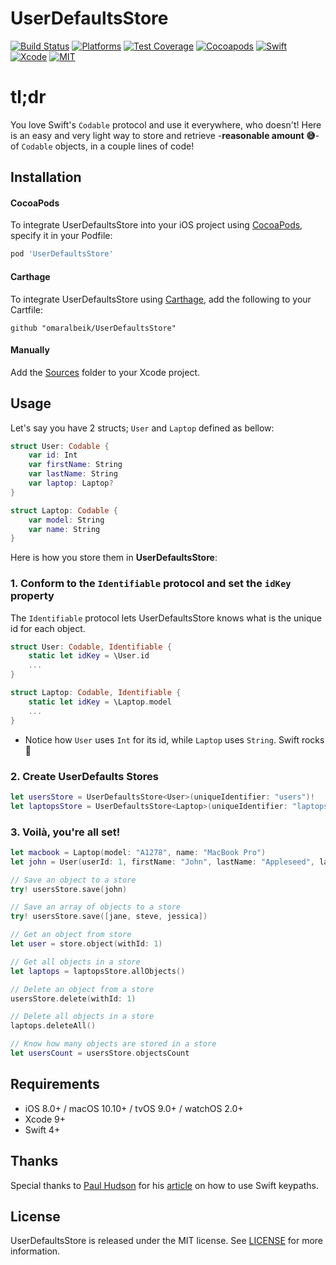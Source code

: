 # UserDefaultsStore

[![Build Status](https://api.travis-ci.org/omaralbeik/UserDefaultsStore.svg?branch=master)](https://travis-ci.org/omaralbeik/UserDefaultsStore)
[![Platforms](https://img.shields.io/cocoapods/p/UserDefaultsStore.svg?style=flat)](https://github.com/omaralbeik/UserDefaultsStore)
[![Test Coverage](https://codecov.io/gh/omaralbeik/UserDefaultsStore/branch/master/graph/badge.svg)](https://codecov.io/gh/omaralbeik/UserDefaultsStore)
[![Cocoapods](https://img.shields.io/cocoapods/v/UserDefaultsStore.svg)](https://cocoapods.org/pods/UserDefaultsStore)
[![Swift](https://img.shields.io/badge/Swift-4.1-orange.svg)](https://swift.org)
[![Xcode](https://img.shields.io/badge/Xcode-9.4-blue.svg)](https://developer.apple.com/xcode)
[![MIT](https://img.shields.io/badge/License-MIT-red.svg)](https://opensource.org/licenses/MIT)


# tl;dr
You love Swift's `Codable` protocol and use it everywhere, who doesn't! Here is an easy and very light way to store and retrieve -**reasonable amount 😅**- of `Codable` objects, in a couple lines of code!


## Installation

#### CocoaPods
To integrate UserDefaultsStore into your iOS project using [CocoaPods](https://cocoapods.org/), specify it in your Podfile:
```ruby
pod 'UserDefaultsStore'
```

#### Carthage
To integrate UserDefaultsStore using [Carthage](https://github.com/Carthage/Carthage), add the following to your Cartfile:
```
github "omaralbeik/UserDefaultsStore"
```

#### Manually
Add the [Sources](Sources/) folder to your Xcode project.


## Usage

Let's say you have 2 structs; `User` and `Laptop` defined as bellow:
```swift
struct User: Codable {
    var id: Int
    var firstName: String
    var lastName: String
    var laptop: Laptop?
}
```

```swift
struct Laptop: Codable {
    var model: String
    var name: String
}
```

Here is how you store them in **UserDefaultsStore**:


### 1. Conform to the `Identifiable` protocol and set the `idKey` property
The `Identifiable` protocol lets UserDefaultsStore knows what is the unique id for each object.

```swift
struct User: Codable, Identifiable {
    static let idKey = \User.id
    ...
}
```

```swift
struct Laptop: Codable, Identifiable {
    static let idKey = \Laptop.model
    ...
}
```

* Notice how `User` uses `Int` for its id, while `Laptop` uses `String`. Swift rocks 🤘

### 2. Create UserDefaults Stores
```swift
let usersStore = UserDefaultsStore<User>(uniqueIdentifier: "users")!
let laptopsStore = UserDefaultsStore<Laptop>(uniqueIdentifier: "laptops")!
```

### 3. Voilà, you're all set!
```swift
let macbook = Laptop(model: "A1278", name: "MacBook Pro")
let john = User(userId: 1, firstName: "John", lastName: "Appleseed", laptop: macbook)

// Save an object to a store
try! usersStore.save(john)

// Save an array of objects to a store
try! usersStore.save([jane, steve, jessica])

// Get an object from store
let user = store.object(withId: 1)

// Get all objects in a store
let laptops = laptopsStore.allObjects()

// Delete an object from a store
usersStore.delete(withId: 1)

// Delete all objects in a store
laptops.deleteAll()

// Know how many objects are stored in a store
let usersCount = usersStore.objectsCount

```


## Requirements
- iOS 8.0+ / macOS 10.10+ / tvOS 9.0+ / watchOS 2.0+
- Xcode 9+
- Swift 4+


## Thanks
Special thanks to [Paul Hudson](https://twitter.com/twostraws) for his [article](https://www.hackingwithswift.com/articles/57/how-swift-keypaths-let-us-write-more-natural-code) on how to use Swift keypaths.


## License
UserDefaultsStore is released under the MIT license. See [LICENSE](LICENSE) for more information.
